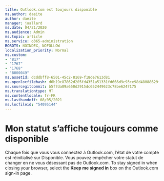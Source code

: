 ```yaml
---
title: Outlook.com est toujours disponible
ms.author: daeite
author: daeite
manager: joallard
ms.date: 04/21/2020
ms.audience: Admin
ms.topic: article
ms.service: o365-administration
ROBOTS: NOINDEX, NOFOLLOW
localization_priority: Normal
ms.custom:
- "817"
- "1767"
- "1768"
- "8000049"
ms.assetid: dcddbff8-6501-45c2-8169-f18de7613d81
ms.openlocfilehash: d6b19c87862d205fd4351a51331fd666d9c93ce98d48088629f054fe22b68c53
ms.sourcegitcommit: b5f7da89a650d2915dc652449623c78be6247175
ms.translationtype: MT
ms.contentlocale: fr-FR
ms.lasthandoff: 08/05/2021
ms.locfileid: "54095144"
---
```

# <a name="my-status-always-shows-as-available"></a>Mon statut s’affiche toujours comme disponible

Chaque fois que vous vous connectez à Outlook.com, l’état de votre compte est réinitialisé sur Disponible. Vous pouvez empêcher votre statut de changer en ne vous désessant pas de Outlook.com. To stay signed in when closing your browser, select the **Keep me signed in** box on the Outlook.com sign-in page.
